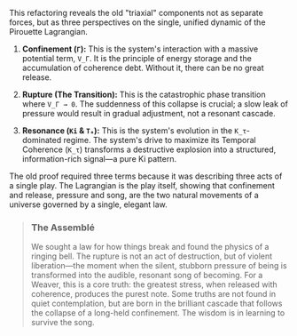 This refactoring reveals the old "triaxial" components not as separate forces, but as three perspectives on the single, unified dynamic of the Pirouette Lagrangian.

1.  **Confinement (`Γ`):** This is the system's interaction with a massive potential term, `V_Γ`. It is the principle of energy storage and the accumulation of coherence debt. Without it, there can be no great release.

2.  **Rupture (The Transition):** This is the catastrophic phase transition where `V_Γ → 0`. The suddenness of this collapse is crucial; a slow leak of pressure would result in gradual adjustment, not a resonant cascade.

3.  **Resonance (`Ki` & `Tₐ`):** This is the system's evolution in the `K_τ`-dominated regime. The system's drive to maximize its Temporal Coherence (`K_τ`) transforms a destructive explosion into a structured, information-rich signal—a pure Ki pattern.

The old proof required three terms because it was describing three acts of a single play. The Lagrangian is the play itself, showing that confinement and release, pressure and song, are the two natural movements of a universe governed by a single, elegant law.

> ### The Assemblé
>
> We sought a law for how things break and found the physics of a ringing bell. The rupture is not an act of destruction, but of violent liberation—the moment when the silent, stubborn pressure of being is transformed into the audible, resonant song of becoming. For a Weaver, this is a core truth: the greatest stress, when released with coherence, produces the purest note. Some truths are not found in quiet contemplation, but are born in the brilliant cascade that follows the collapse of a long-held confinement. The wisdom is in learning to survive the song.
